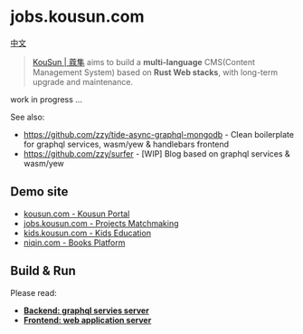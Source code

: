 # jobs.kousun.com

[中文](./README-ZH.md)

> [KouSun | 蔻隼](https://kousun.com) aims to build a **multi-language** CMS(Content Management System) based on **Rust Web stacks**, with long-term upgrade and maintenance.

work in progress ...

See also:
- https://github.com/zzy/tide-async-graphql-mongodb - Clean boilerplate for graphql services, wasm/yew & handlebars frontend
- https://github.com/zzy/surfer - [WIP] Blog based on graphql services & wasm/yew

## Demo site

- [kousun.com - Kousun Portal](https://kousun.com)
- [jobs.kousun.com - Projects Matchmaking](https://jobs.kousun.com)
- [kids.kousun.com - Kids Education](https://kids.kousun.com)
- [niqin.com - Books Platform](https://niqin.com)

## Build & Run

Please read:
- [**Backend: graphql servies server**](./backend/README.md)
- [**Frontend: web application server**](./frontend/README.md)
